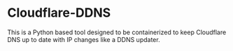 # Cloudflare-DDNS
This is a Python based tool designed to be containerized to keep Cloudflare DNS up to date with IP changes like a DDNS updater.
